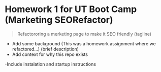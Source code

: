 # Homework 1 for UT Boot Camp (Marketing SEORefactor)
>Refactororing a merketing page to make it SEO friendly (tagline)

- Add some background (This was a homework assignment where we refactored...) (brief description)
- Add context for why this repo exists

-Include instalation and startup instructions
